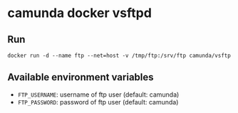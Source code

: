 # camunda docker vsftpd

## Run

```
docker run -d --name ftp --net=host -v /tmp/ftp:/srv/ftp camunda/vsftp
```

## Available environment variables

- `FTP_USERNAME`: username of ftp user (default: camunda)
- `FTP_PASSWORD`: password of ftp user (default: camunda)
